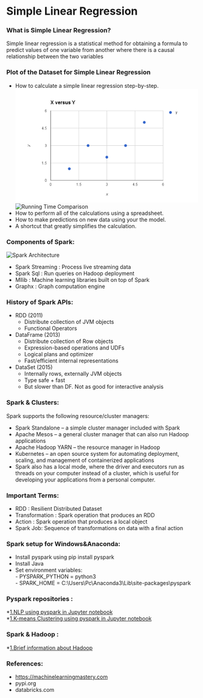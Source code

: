 # Simple Linear Regression
  
### What is Simple Linear Regression?  
  Simple linear regression is a statistical method for obtaining a formula to predict
values of one variable from another where there is a causal relationship between the
two variables
    
### Plot of the Dataset for Simple Linear Regression
   - How to calculate a simple linear regression step-by-step.
   ![Plot of the Dataset](/image/Dataset-SLR.png)
   ![Running Time Comparison](/image/runningtime.png)  
   - How to perform all of the calculations using a spreadsheet. 
   - How to make predictions on new data using your the model. 
   - A shortcut that greatly simplifies the calculation.
     
### Components of Spark:  
  ![Spark Architecture](/image/sparkarcht.png)  
   - Spark Streaming : Process live streaming data    
   - Spark Sql : Run queries on Hadoop deployment    
   - Mllib : Machine learning libraries built on top of Spark  
   - Graphx : Graph computation engine  
  
### History of Spark APIs:  
   - RDD (2011)  
     - Distribute collection of JVM objects  
     - Functional Operators  
   - DataFrame (2013)
     - Distribute collection of Row objects  
     - Expression-based operations and UDFs  
     - Logical plans and optimizer  
     - Fast/efficient internal representations  
   - DataSet (2015)  
     - Internally rows, externally JVM objects  
     - Type safe + fast
     - But slower than DF. Not as good for interactive analysis  
### Spark & Clusters:  
   Spark supports the following resource/cluster managers:  
   - Spark Standalone – a simple cluster manager included with Spark  
   - Apache Mesos – a general cluster manager that can also run Hadoop applications  
   - Apache Hadoop YARN – the resource manager in Hadoop  
   - Kubernetes – an open source system for automating deployment, scaling, and management of containerized applications  
   - Spark also has a local mode, where the driver and executors run as threads on your computer instead of a cluster, which is useful for developing your applications from a personal computer.  

### Important Terms:  
   - RDD : Resilient Distributed Dataset
   - Transformation : Spark operation that produces an RDD
   - Action : Spark operation that produces a local object
   - Spark Job: Sequence of transformations on data with a final action 
  
### Spark setup for Windows&Anaconda:  
   - Install pyspark using pip install pyspark  
   - Install Java
   - Set environment variables:  
    - PYSPARK_PYTHON = python3  
    - SPARK_HOME = C:\Users\Pc\Anaconda3\Lib\site-packages\pyspark  
   
 ### Pyspark repositories :  
 *[1.NLP using pyspark in Jupyter notebook](/NLP_basics.ipynb)  
 *[1.K-means Clustering using pyspark in Jupyter notebook](/Kmeans_clustering.ipynb) 
 ### Spark & Hadoop :  
 *[1.Brief information about Hadoop ](/Brief_Hadoop.md)
 ### References:  
   - https://machinelearningmastery.com
   - pypi.org  
   - databricks.com
